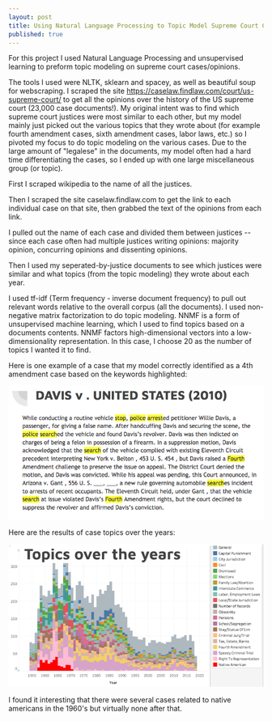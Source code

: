 ```yaml
---
layout: post
title: Using Natural Language Processing to Topic Model Supreme Court Cases
published: true
---
```



For this project I used Natural Language Processing and unsupervised learning to preform topic modeling on supreme court
cases/opinions.

The tools I used were NLTK, sklearn and spacey, as well as beautiful soup for webscraping. I scraped the site
https://caselaw.findlaw.com/court/us-supreme-court/ to get all the opinions over the history of the US supreme court (23,000 case documents!). 
My original intent was to find which supreme court justices were most similar to each other, 
but my model mainly just picked out the various topics that they wrote about 
(for example fourth amendment cases, sixth amendment cases, labor laws, etc.) so I pivoted my focus to do topic modeling 
on the various cases. Due to the large amount of "legalese" in the documents, my model often had a hard time 
differentiating the cases, so I ended up with one large miscellaneous group (or topic).


First I scraped wikipedia to the name of all the justices.

Then I scraped the site caselaw.findlaw.com to get the link to each individual case on that site, then grabbed the 
text of the opinions from each link.

I pulled out the name of each case and divided them between justices --since each case often had multiple 
justices writing opinions: majority opinion, concurring opinions and dissenting opinions.


Then I used my seperated-by-justice documents to see which justices were similar and what topics (from the topic modeling) 
they wrote about each year.

I used tf-idf (Term frequency - inverse document frequency) to pull out relevant words relative to the overall corpus (all the documents).
I used non-negative matrix factorization to do topic modeling. NNMF is a form of unsupervised machine learning, which I used to find topics based on a 
documents contents. NNMF factors high-dimensional vectors into a low-dimensionality representation. In this case, I choose 20 as the 
number of topics I wanted it to find. 

Here is one example of a case that my model correctly identified as a 4th amendment case based on the keywords highlighted:

![case text](https://raw.githubusercontent.com/10brink/10brink.github.io/master/sc%20case%20text.png)

Here are the results of case topics over the years:

![topics graph](https://raw.githubusercontent.com/10brink/10brink.github.io/master/sctopics.png)

I found it interesting that there were several cases related to native americans in the 1960's but virtually none after that. 
